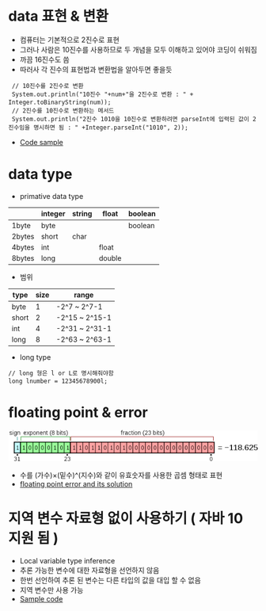 # data 표현 & 변환
   - 컴퓨터는 기본적으로 2진수로 표현
   - 그러나 사람은 10진수를 사용하므로 두 개념을 모두 이해하고 있어야 코딩이 쉬워짐
   - 까끔 16진수도 씀
   - 따러사 각 진수의 표현법과 변환법을 알아두면 좋을듯
   ``` 
    // 10진수를 2진수로 변환
    System.out.println("10진수 "+num+"을 2진수로 변환 : " + Integer.toBinaryString(num));
    // 2진수를 10진수로 변환하는 메서드
    System.out.println("2진수 1010을 10진수로 변환하려면 parseInt에 입력된 값이 2진수임을 명시하면 됨 : " +Integer.parseInt("1010", 2));
   ```
   - [Code sample](BinaryTest.java)

# data type
   - primative data type

|        | integer | string | float  | boolean |
|--------|---------|--------|--------|---------|
| 1byte  | byte    |        |        | boolean |
| 2bytes | short   | char   |        |         |
| 4bytes | int     |        | float  |         |
| 8bytes | long    |        | double |         |

  - 범위

| type  | size | range          |
|-------|------|----------------|
| byte  | 1    | -2^7 ~ 2^7-1   |
| short | 2    | -2^15 ~ 2^15-1 |
| int   | 4    | -2^31 ~ 2^31-1 |
| long  | 8    | -2^63 ~ 2^63-1 |

   - long type
```
// long 형은 l or L로 명시해줘야함
long lnumber = 12345678900l;
```

# floating point & error
![img_1.png](img_1.png)

   - 수를 (가수)×(밑수)^(지수)와 같이 유효숫자를 사용한 곱셈 형태로 표현
   - [floating point error and its solution](FloatingPointError.java)


# 지역 변수 자료형 없이 사용하기 (  자바 10 지원 됨 )
   - Local variable type inference
   - 추론 가능한 변수에 대한 자료형을 선언하지 않음
   - 한번 선언하여 추론 된 변수는 다른 타입의 값을 대입 할 수 없음
   - 지역 변수만 사용 가능
   - [Sample code](LocalVariableType.java)



